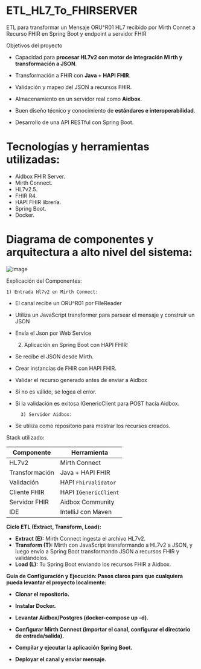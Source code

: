 # ETL_HL7_To_FHIRSERVER
ETL para transformar un Mensaje ORU^R01 HL7 recibido por Mirth Connet a Recurso FHIR en Spring Boot y endpoint a servidor FHIR

Objetivos del proyecto

- Capacidad para **procesar HL7v2 con motor de integración Mirth y transformación a JSON**.
    
- Transformación a FHIR con **Java + HAPI FHIR**.
    
- Validación y mapeo del JSON a recursos FHIR.
    
- Almacenamiento en un servidor real como **Aidbox**.
    
- Buen diseño técnico y conocimiento de **estándares e interoperabilidad**.

- Desarrollo de una API RESTful con Spring Boot.

# Tecnologías y herramientas utilizadas:
- Aidbox FHIR Server.
- Mirth Connect.
- HL7v2.5.
- FHIR R4.
- HAPI FHIR librería.
- Spring Boot.
- Docker.
  
# Diagrama de componentes y arquitectura a alto nivel del sistema:
![image](https://github.com/user-attachments/assets/78a06fea-f3c5-4b65-9cc7-5cac842971b3)

Explicación del Componentes:

	1) Entrada Hl7v2 en Mirth Connect:
	
- El canal recibe un ORU^R01 por FIleReader
- Utiliza un JavaScript transformer para parsear el mensaje y construir un JSON
- Envía el Json por Web Service
	
	2)  Aplicación en Spring Boot con HAPI FHIR:
	
- Se recibe el JSON desde Mirth.
- Crear instancias de FHIR con HAPI FHIR.
- Validar el recurso generado antes de enviar a Aidbox
- Si no es válido, se logea el error.
- Si la validación es exitosa IGenericClient para POST hacía Aidbox.
		
		3) Servidor Aidbox:
		
* Se utiliza como repositorio para mostrar los recursos creados.

Stack utilizado:

| Componente     | Herramienta           |
| -------------- | --------------------- |
| HL7v2          | Mirth Connect         |
| Transformación | Java + HAPI FHIR      |
| Validación     | HAPI `FhirValidator`  |
| Cliente FHIR   | HAPI `IGenericClient` |
| Servidor FHIR  | Aidbox Community      |
| IDE            | IntelliJ con Maven    |

**Ciclo ETL (Extract, Transform, Load):**

- **Extract (E):** Mirth Connect ingesta el archivo HL7v2.
- **Transform (T):** Mirth con JavaScript transformando a  HL7v2 a JSON, y luego envío a Spring Boot transformando JSON a recursos FHIR y validándolos.
- **Load (L):** Tu Spring Boot enviando los recursos FHIR a Aidbox.

**Guía de Configuración y Ejecución: Pasos claros para que cualquiera pueda levantar el proyecto localmente:**

- **Clonar el repositorio.**

- **Instalar Docker.**

- **Levantar Aidbox/Postgres (docker-compose up -d).**

- **Configurar Mirth Connect (importar el canal, configurar el directorio de entrada/salida).**

- **Compilar y ejecutar la aplicación Spring Boot.**

- **Deployar el canal y enviar mensaje.**
